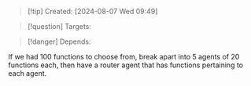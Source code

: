 
>[!tip] Created: [2024-08-07 Wed 09:49]

>[!question] Targets: 

>[!danger] Depends: 

If we had 100 functions to choose from, break apart into 5 agents of 20 functions each, then have a router agent that has functions pertaining to each agent.

